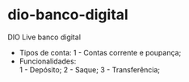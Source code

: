# dio-banco-digital

DIO Live banco digital

- Tipos de conta:
  1 - Contas corrente e poupança;
- Funcionalidades:  
  1 - Depósito;
  2 - Saque;
  3 - Transferência;
